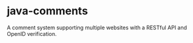 java-comments
=============

A comment system supporting multiple websites with a RESTful API and OpenID verification.
